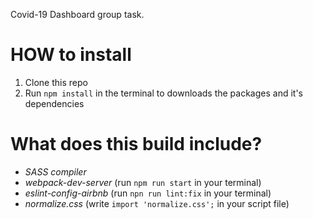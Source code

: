 Covid-19 Dashboard group task.

# HOW to install

1. Clone this repo
2. Run `npm install` in the terminal to downloads the packages and it's dependencies

# What does this build include?

- _SASS compiler_
- _webpack-dev-server_ (run `npm run start` in your terminal)
- _eslint-config-airbnb_ (run `npn run lint:fix` in your terminal)
- _normalize.css_ (write `import 'normalize.css';` in your script file)
